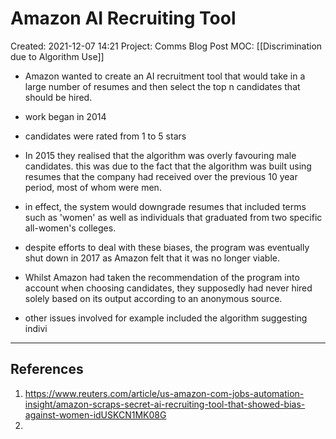 # Amazon AI Recruiting Tool
Created: 2021-12-07 14:21
Project: Comms Blog Post
MOC: [[Discrimination due to Algorithm Use]]

- Amazon wanted to create an AI recruitment tool that would take in a large number of resumes and then select the top n candidates that should be hired. 
- work began in 2014
- candidates were rated from 1 to 5 stars
- In 2015 they realised that the algorithm was overly favouring male candidates. this was due to the fact that the algorithm was built using resumes that the company had received over the previous 10 year period, most of whom were men. 
- in effect, the system would downgrade resumes that included terms such as 'women' as well as individuals that graduated from two specific all-women's colleges. 
- despite efforts to deal with these biases, the program was eventually shut down in 2017 as Amazon felt that it was no longer viable. 
- Whilst Amazon had taken the recommendation of the program into account when choosing candidates, they supposedly had never hired solely based on its output according to an anonymous source. 


- other issues involved for example included the algorithm suggesting indivi 



---
## References
1. https://www.reuters.com/article/us-amazon-com-jobs-automation-insight/amazon-scraps-secret-ai-recruiting-tool-that-showed-bias-against-women-idUSKCN1MK08G
2. 